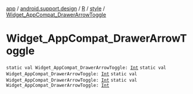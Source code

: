 [app](../../../index.md) / [android.support.design](../../index.md) / [R](../index.md) / [style](index.md) / [Widget_AppCompat_DrawerArrowToggle](.)

# Widget_AppCompat_DrawerArrowToggle

`static val Widget_AppCompat_DrawerArrowToggle: `[`Int`](https://kotlinlang.org/api/latest/jvm/stdlib/kotlin/-int/index.html)
`static val Widget_AppCompat_DrawerArrowToggle: `[`Int`](https://kotlinlang.org/api/latest/jvm/stdlib/kotlin/-int/index.html)
`static val Widget_AppCompat_DrawerArrowToggle: `[`Int`](https://kotlinlang.org/api/latest/jvm/stdlib/kotlin/-int/index.html)
`static val Widget_AppCompat_DrawerArrowToggle: `[`Int`](https://kotlinlang.org/api/latest/jvm/stdlib/kotlin/-int/index.html)